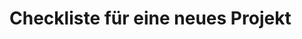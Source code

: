# Checkliste für eine neues Projekt

<!-- Eine Checkliste, die abgearbeitet wird, wenn ein neues Projekt erstellt wird. 
auch je nach Sprache: erstmal java, javascript und vue3

Beispiele:
- Projektstruktur
  - tests
- Versionsverwaltung
- CI/CD gitlab/github
- Dokumentation, readme
- linter, formatter, je nach Sprache
- sonarqube, sonarlint
- 
- 
- 
-->